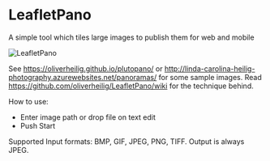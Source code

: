 LeafletPano
===========

A simple tool which tiles large images to publish them for web and mobile

<img src="https://github.com/oliverheilig/LeafletPano/blob/master/doc/LeafletPano.png?raw=true" alt="LeafletPano" />

See https://oliverheilig.github.io/plutopano/ or  http://linda-carolina-heilig-photography.azurewebsites.net/panoramas/ for some sample images. 
Read https://github.com/oliverheilig/LeafletPano/wiki for the technique behind.

How to use: 

* Enter image path or drop file on text edit
* Push Start

Supported Input formats: BMP, GIF, JPEG, PNG, TIFF. Output is always JPEG.

